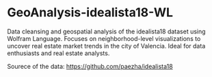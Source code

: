 # GeoAnalysis-idealista18-WL
Data cleansing and geospatial analysis of the idealista18 dataset using Wolfram Language. Focuses on neighborhood-level visualizations to uncover real estate market trends in the city of Valencia. Ideal for data enthusiasts and real estate analysts.


Sourece of the data: https://github.com/paezha/idealista18
